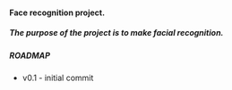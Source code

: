 #### Face recognition project.
##### The purpose of the project is to make facial recognition.

##### ROADMAP

* v0.1 - initial commit